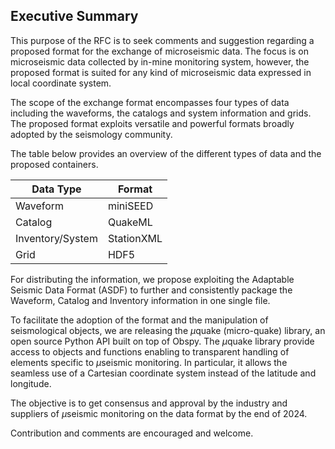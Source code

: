 ## Executive Summary

This purpose of the RFC is to seek comments and suggestion regarding a proposed format for the exchange of microseismic data. The focus is on microseismic data collected by in-mine monitoring system, however, the proposed format is suited for any kind of microseismic data expressed in local coordinate system. 

The scope of the exchange format encompasses four types of data including the waveforms, the catalogs and system information and grids. The proposed format exploits versatile and powerful formats broadly adopted by the seismology community. 

The table below provides an overview of the different types of data and the proposed containers.

|Data Type  | Format  |
|--|--|
| Waveform | miniSEED  |
| Catalog  | QuakeML   |
| Inventory/System | StationXML |
| Grid | HDF5 |

For distributing the information, we propose exploiting the Adaptable Seismic Data Format (ASDF) to further and consistently package the Waveform, Catalog and Inventory information in one single file. 

To facilitate the adoption of the format and the manipulation of seismological objects, we are releasing the $\mu$quake (micro-quake) library, an open source Python API built on top of Obspy. The $\mu$quake library provide access to objects and functions enabling to transparent handling of elements specific to $\mu$seismic monitoring. In particular, it allows the seamless use of a Cartesian coordinate system instead of the latitude and longitude.

The objective is to get consensus and approval by the industry and suppliers of $\mu$seismic monitoring on the data format by the end of 2024. 

Contribution and comments are encouraged and welcome.
<!--stackedit_data:
eyJoaXN0b3J5IjpbMTQ4MTQ2Nzg5MV19
-->